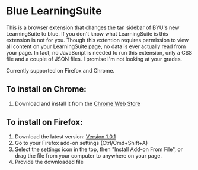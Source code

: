 # Blue LearningSuite #
This is a browser extension that changes the tan sidebar of BYU's new LearningSuite to blue. If you don't know what LearningSuite is this extension is not for you.
Though this extention requires permission to view all content on your LearningSuite page, no data is ever actually read from your page. In fact, no JavaScript is needed to run this extension, only a CSS file and a couple of JSON files. I promise I'm not looking at your grades.

Currently supported on Firefox and Chrome.

## To install on Chrome: ##
1. Download and install it from the [Chrome Web Store](https://chrome.google.com/webstore/detail/blue-learningsuite/ifjbpipffhdamlilfnndipnjmhpmimgf?hl=en&authuser=1)

## To install on Firefox: ##
1. Download the latest version: <a href="https://github.com/arnpag/Blue_LearningSuite/blob/main/versions/learningsuite-1.-.1-fx.xpi?raw=true" download="learningsuite-1.-.1-fx.xpi">Version 1.0.1</a>
2. Go to your Firefox add-on settings (Ctrl/Cmd+Shift+A)
3. Select the settings icon in the top, then "Install Add-on From File", or drag the file from your computer to anywhere on your page.
4. Provide the downloaded file
